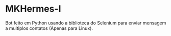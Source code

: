 # MKHermes-I
Bot feito em Python usando a biblioteca do Selenium para enviar mensagem a multiplos contatos (Apenas para Linux).
